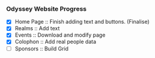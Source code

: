 ### Odyssey Website Progress

- [x] Home Page :: Finish adding text and buttons. (Finalise)
- [x] Realms :: Add text
- [x] Events :: Download and modify page
- [x] Colophon :: Add real people data
- [ ] Sponsors :: Build Grid
